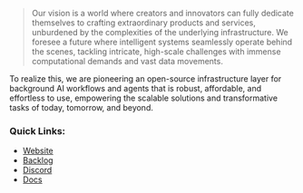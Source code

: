 > Our vision is a world where creators and innovators can fully dedicate themselves to crafting extraordinary products and services, unburdened by the complexities of the underlying infrastructure. We foresee a future where intelligent systems seamlessly operate behind the scenes, tackling intricate, high-scale challenges with immense computational demands and vast data movements.

To realize this, we are pioneering an open-source infrastructure layer for background AI workflows and agents that is robust, affordable, and effortless to use, empowering the scalable solutions and transformative tasks of today, tomorrow, and beyond.

### Quick Links:
- [Website](https://exosphere.host)
- [Backlog](https://github.com/orgs/exospherehost/projects/1)
- [Discord](https://discord.gg/JzCT6HRN)
- [Docs](https://docs.exosphere.host)
